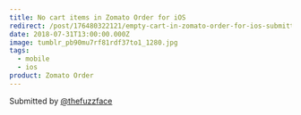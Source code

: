 ```yaml
---
title: No cart items in Zomato Order for iOS
redirect: /post/176480322121/empty-cart-in-zomato-order-for-ios-submitted
date: 2018-07-31T13:00:00.000Z
image: tumblr_pb90mu7rf81rdf37to1_1280.jpg
tags:
  - mobile
  - ios
product: Zomato Order
---
```

Submitted by [@thefuzzface](https://twitter.com/@thefuzzface)